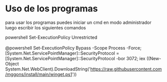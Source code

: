 # Uso de los programas 


para usar los programas puedes iniciar un cmd en modo administrador 
luego escribir los siguientes comandos 

powershell Set-ExecutionPolicy Unrestricted
<br>
<br>
@powershell Set-ExecutionPolicy Bypass -Scope Process -Force; [System.Net.ServicePointManager]::SecurityProtocol = [System.Net.ServicePointManager]::SecurityProtocol -bor 3072; iex ((New-Object System.Net.WebClient).DownloadString('https://raw.githubusercontent.com/mggons/install/main/winget.ps1'))
